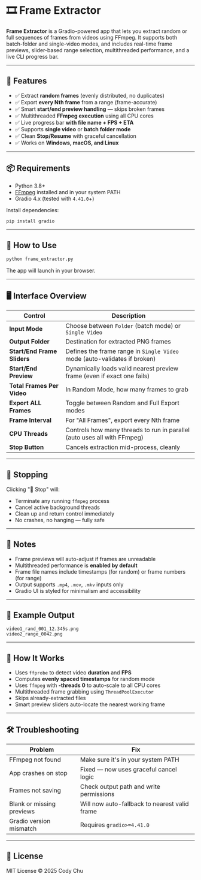 # 🎞️ Frame Extractor

**Frame Extractor** is a Gradio-powered app that lets you extract random or full sequences of frames from videos using FFmpeg. It supports both batch-folder and single-video modes, and includes real-time frame previews, slider-based range selection, multithreaded performance, and a live CLI progress bar.

---

## 🔧 Features

- ✅ Extract **random frames** (evenly distributed, no duplicates)
- ✅ Export **every Nth frame** from a range (frame-accurate)
- ✅ Smart **start/end preview handling** — skips broken frames
- ✅ Multithreaded **FFmpeg execution** using all CPU cores
- ✅ Live progress bar **with file name + FPS + ETA**
- ✅ Supports **single video** or **batch folder mode**
- ✅ Clean **Stop/Resume** with graceful cancellation
- ✅ Works on **Windows, macOS, and Linux**

---

## 📦 Requirements

- Python 3.8+
- [FFmpeg](https://ffmpeg.org/download.html) installed and in your system PATH
- Gradio 4.x (tested with `4.41.0`+)

Install dependencies:

```bash
pip install gradio
```

---

## 🚀 How to Use

```bash
python frame_extractor.py
```

The app will launch in your browser.

---

## 🖥️ Interface Overview

| Control                    | Description                                                                 |
|----------------------------|-----------------------------------------------------------------------------|
| **Input Mode**             | Choose between `Folder` (batch mode) or `Single Video`                     |
| **Output Folder**          | Destination for extracted PNG frames                                       |
| **Start/End Frame Sliders**| Defines the frame range in `Single Video` mode (auto-validates if broken)  |
| **Start/End Preview**      | Dynamically loads valid nearest preview frame (even if exact one fails)    |
| **Total Frames Per Video** | In Random Mode, how many frames to grab                                    |
| **Export ALL Frames**      | Toggle between Random and Full Export modes                                |
| **Frame Interval**         | For "All Frames", export every Nth frame                                    |
| **CPU Threads**            | Controls how many threads to run in parallel (auto uses all with FFmpeg)   |
| **Stop Button**            | Cancels extraction mid-process, cleanly                                     |

---

## 🛑 Stopping

Clicking "🛑 Stop" will:
- Terminate any running `ffmpeg` process
- Cancel active background threads
- Clean up and return control immediately
- No crashes, no hanging — fully safe

---

## 📝 Notes

- Frame previews will auto-adjust if frames are unreadable
- Multithreaded performance is **enabled by default**
- Frame file names include timestamps (for random) or frame numbers (for range)
- Output supports `.mp4`, `.mov`, `.mkv` inputs only
- Gradio UI is styled for minimalism and accessibility

---

## 📂 Example Output

```
video1_rand_001_12.345s.png
video2_range_0042.png
```

---

## 🧠 How It Works

- Uses `ffprobe` to detect video **duration** and **FPS**
- Computes **evenly spaced timestamps** for random mode
- Uses `ffmpeg` with **-threads 0** to auto-scale to all CPU cores
- Multithreaded frame grabbing using `ThreadPoolExecutor`
- Skips already-extracted files
- Smart preview sliders auto-locate the nearest working frame


---

## 🛠 Troubleshooting

| Problem                                 | Fix                                                              |
|-----------------------------------------|------------------------------------------------------------------|
| FFmpeg not found                        | Make sure it's in your system PATH                               |
| App crashes on stop                     | Fixed — now uses graceful cancel logic                           |
| Frames not saving                       | Check output path and write permissions                          |
| Blank or missing previews               | Will now auto-fallback to nearest valid frame                    |
| Gradio version mismatch                 | Requires `gradio>=4.41.0`                                        |

---

## 📄 License

MIT License © 2025 Cody Chu
